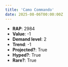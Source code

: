 ```yaml
---
title: 'Camo Commando'
date: 2025-08-06T00:00:00Z
---
```

- **RAP**: 2984
- **Value**: -1
- **Demand level**: 2
- **Trend**: -1
- **Projected?**: True
- **Hyped?**: True
- **Rare?**: True

